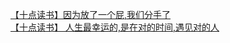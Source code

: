   
[【十点读书】因为放了一个屁,我们分手了](http://www.dianyue.me/archives/495/godva53otjyyk586/)  
[【十点读书】 人生最幸运的,是在对的时间,遇见对的人](http://www.dianyue.me/archives/495/xd7ohra8pzfopbrc/)